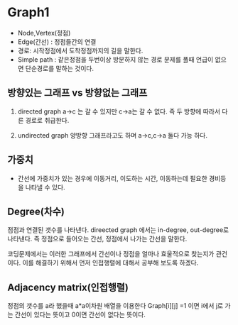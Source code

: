 # Graph1
- Node,Vertex(정점)
- Edge(간선) : 정점들간의 연결
- 경로: 시작정점에서 도착정점까지의 길을 말한다. 
- Simple path : 같은정점을 두번이상 방문하지 않는 경로
    문제를 풀때 언급이 없으면 단순경로를 말하는 것이다. 

## 방향있는 그래프 vs  방향없는 그래프 
1. directed graph
a->c 는 갈 수 있지만 c->a는 갈 수 없다. 
즉 두 방향에 따라서 다른 경로로 취급한다.  

2. undirected graph
양방향 그래프라고도 하며 a->c,c->a 둘다 가능 하다. 


## 가중치
- 간선에 가중치가 있는 경우에 이동거리, 이도하는 시간, 이동하는데 필요한 경비등을 나타낼 수 있다. 

## Degree(차수)
점점과 연결된 갯수를 나타낸다. 
direected graph 에서는 in-degree, out-degree로 나타낸다. 즉 정점으로 들어오는 간선, 정점에서 나가는 간선을 말한다. 

코딩문제에서는 이러한 그래프에서 간선이나 정점을 얼마나 효울적으로 찾는지가 관건이다. 이를 해결하기 위해서 먼저 인접행렬에 대해서 공부해 보도록 하겠다.
 
 ## Adjacency matrix(인접행렬)
 정점의 갯수를 a라 했을때 a*a이차원 배열을 이용한다 
 Graph[i][j] =1 이면 i에서 j로 가는 간선이 있다는 뜻이고 0이면 간선이 없다는 뜻이다. 